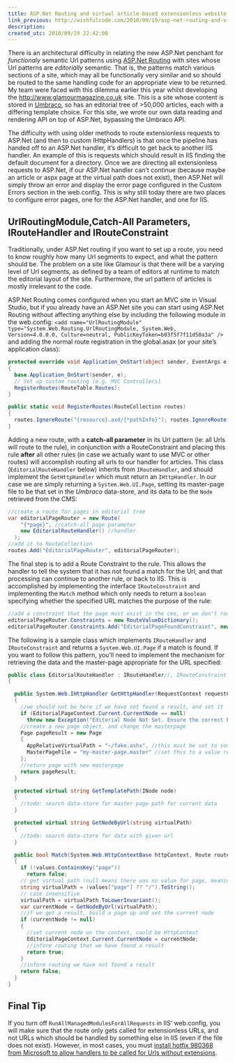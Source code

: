 ```yaml
---
title: ASP.Net Routing and virtual article-based extensionless website Urls
link_previous: http://wishfulcode.com/2010/09/19/asp-net-routing-and-virtual-article-based-extensionless-website-urls/
description:
created_utc: 2010/09/19 22:42:00
---
```


There is an architectural difficulty in relating the new ASP.Net penchant for _functionaly_ semantic Url patterns using [ASP.Net Routing](http://msdn.microsoft.com/en-us/library/cc668201.aspx) with sites whose Url patterns are _editorially_ semantic. That is, the patterns match various sections of a site, which may all be functionally very similar and so should be routed to the same handling code for an appropriate view to be returned. My team were faced with this dilemma earlier this year whilst developing the <http://www.glamourmagazine.co.uk> site. This is a site whose content is stored in [Umbraco](http://umbraco.org/), so has an editorial tree of >50,000 articles, each with a differing template choice. For this site, we wrote our own data reading and rendering API on top of ASP.Net, bypassing the Umbraco API.

The difficulty with using older methods to route extensionless requests to ASP.Net (and then to custom IHttpHandlers) is that once the pipeline has handed off to an ASP.Net handler, it’s difficult to get back to another IIS handler. An example of this is requests which should result in IIS finding the default document for a directory. Once we are directing all extensionless requests to ASP.Net, if our ASP.Net handler can’t continue (because maybe an article or aspx page at the virtual path does not exist), then ASP.Net will simply throw an error and display the error page configured in the Custom Errors section in the web.config. This is why still today there are two places to configure error pages, one for the ASP.Net handler, and one for IIS.

## UrlRoutingModule,Catch-All Parameters, IRouteHandler and IRouteConstraint

Traditionally, under ASP.Net routing if you want to set up a route, you need to know roughly how many Url segments to expect, and what the pattern should be. The problem on a site like Glamour is that there will be a varying level of Url segments, as defined by a team of editors at runtime to match the editorial layout of the site. Furthermore, the url pattern of articles is mostly irrelevant to the code.

ASP.Net Routing comes configured when you start an MVC site in Visual Studio, but if you already have an ASP.Net site you can start using ASP.Net Routing without affecting anything else by including the following module in the web.config: `<add name="UrlRoutingModule" type="System.Web.Routing.UrlRoutingModule, System.Web, Version=4.0.0.0, Culture=neutral, PublicKeyToken=b03f5f7f11d50a3a" />` and adding the normal route registration in the global.asax (or your site’s application class):

```csharp
protected override void Application_OnStart(object sender, EventArgs e)
{
  base.Application_OnStart(sender, e);
  // Set up custom routing (e.g. MVC Controllers)
  RegisterRoutes(RouteTable.Routes);
}

public static void RegisterRoutes(RouteCollection routes)
{
  routes.IgnoreRoute("{resource}.axd/{*pathInfo}"); routes.IgnoreRoute("{resource}.aspx/{*pathInfo}");
}
```

Adding a new route, with a **catch-all parameter** in its Url pattern (ie: all Urls will route to the rule), in conjunction with a RouteConstraint and placing this rule **after** all other rules (in case we actually want to use MVC or other routes) will accomplish routing all urls to our handler for articles. This class (`EditorialRouteHandler` below) inherits from `IRouteHandler`, and should implement the `GetHttpHandler` which must return an `IHttpHandler`. In our case we are simply returning a `System.Web.UI.Page`, setting its master-page file to be that set in the *Umbraco* data-store, and its data to be the `Node` retrieved from the CMS:

```csharp
//create a route for pages in editorial tree
var editorialPageRouter = new Route(
    "{*page}", //catch-all page parameter
    new EditorialRouteHandler() //handler
  );
//add it to RouteCollection
routes.Add("EditorialPageRouter", editorialPageRouter);
```

The final step is to add a Route Constraint to the rule. This allows the handler to tell the system that it has not found a match for the Url, and that processing can continue to another rule, or back to IIS. This is accomplished by implementing the interface `IRouteConstraint` and implementing the `Match` method which only needs to return a `boolean` specifying whether the specified URL matches the purpose of the rule:

```csharp
//add a constraint that the page must exist in the cms, or we don't route
editorialPageRouter.Constraints = new RouteValueDictionary();
editorialPageRouter.Constraints.Add("EditorialPageFoundConstraint", new EditorialRouteHandler());
```

The following is a sample class which implements `IRouteHandler` and `IRouteConstraint` and returns a `System.Web.UI.Page` if a match is found. If you want to follow this pattern, you’ll need to implement the mechanism for retrieving the data and the master-page appropriate for the URL specified:

```csharp
public class EditorialRouteHandler : IRouteHandler//, IRouteConstraint
{

  public System.Web.IHttpHandler GetHttpHandler(RequestContext requestContext)
  {
    //we should not be here if we have not found a result, and set it
    if (EditorialPageContext.Current.CurrentNode == null)
      throw new Exception("Editorial Node Not Set. Ensure the correct EditorialRouteHandler Route Constraint has been set.");
    //create a new page object, and change the masterpage
    Page pageResult = new Page
    {
      AppRelativeVirtualPath = "~/fake.ashx", //this must be set to something irrelevant to fix a bug in ASP.Net
      MasterPageFile = "my-master-page.master" //set this to a value retreived from your CMS
    };
    //return page with new masterpage
    return pageResult;
  }

  protected virtual string GetTemplatePath(INode node)
  {
    //todo: search data-store for master page path for current data
  }

  protected virtual string GetNodeByUrl(string virtualPath)
  {
    //todo: search data-store for data with given url
  }

  public bool Match(System.Web.HttpContextBase httpContext, Route route, string parameterName, RouteValueDictionary values, RouteDirection routeDirection)
  {
    if (!values.ContainsKey("page"))
      return false;
    // get virtual path (null means there was no value for page, meaning it is the domain without a path)
    string virtualPath = (values["page"] ?? "/").ToString();
    // case insensitive
    virtualPath = virtualPath.ToLowerInvariant();
    var currentNode = GetNodeByUrl(virtualPath);
    //if we get a result, build a page up and set the current node
    if (currentNode != null)
    {
      //set current node on the context, could be HttpContext
      EditorialPageContext.Current.CurrentNode = currentNode;
      //inform routing that we have found a result
      return true;
    }
    //inform routing we have not found a result
    return false;
  }
}
```

## Final Tip
If you turn off `RunAllManagedModulesForAllRequests` in IIS’ web.config, you will make sure that the route only gets called for extensionless URLs, and not URLs which should be handled by something else in IIS (even if the file does not exist). However, in most cases, you must [install hotfix 980368 from Microsoft to allow handlers to be called for Urls without extensions](http://support.microsoft.com/kb/980368).
